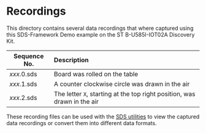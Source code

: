 # Recordings

This directory contains several data recordings that where captured using this SDS-Framework Demo example on the ST B-U585I-IOT02A Discovery Kit. 

Sequence No. | Description
-------------|:---------------------------------------
*xxx*.0.sds  | Board was rolled on the table
*xxx*.1.sds  | A counter clockwise circle was drawn in the air
*xxx*.2.sds  | The letter `X`, starting at the top right position, was drawn in the air

These recording files can be used with the [SDS utilities](../../utilities) to view the captured data recordings or convert them into different data formats.

